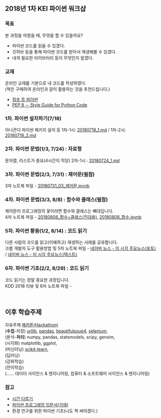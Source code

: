 ## 2018년 1차 KEI 파이썬 워크샵  
  
### 목표
  본 과정을 마쳤을 때, 무엇을 할 수 있을까요?  
  - 파이썬 코드를 읽을 수 있겠다.
  - 깃허브 등을 통해 파이썬 코드를 받아서 재생해볼 수 있겠다.
  - 내게 필요한 라이브러리 등이 무엇인지 알겠다.  
  
### 교재
  온라인 교재를 기본으로 내 코드를 작성하였다.  
  (책은 구매하여 온라인과 같이 활용하는 것을 추천드립니다.)
- [점프 투 파이썬](https://wikidocs.net/book/1)  
- [PEP 8 -- Style Guide for Python Code](https://www.python.org/dev/peps/pep-0008/)  
    
### 1차. 파이썬 설치하기(7/18)  
  아나콘다 파이썬 패키지 설치 등
  1차-1시: [20180718_1.md](./20180718_1.md) / 1차-2시: [20180718_2.md](./20180718_2.md)  
  
### 2차. 파이썬 문법(1/3, 7/24) : 자료형  
  문자열, 리스트가 중요(4시간이 적당)
  2차-1시 : [20180724_1.md](./20180724_1.md)  
  
### 3차. 파이썬 문법(2/3, 7/31) : 제어문(필참)  
  3차 노트북 파일 - [20180731_03_제어문.ipynb](./20180731_03_제어문.ipynb)  
  
### 4차. 파이썬 문법(3/3, 8/8) : 함수와 클래스(필참)  
  제어문이 프로그래밍의 꽃이라면 함수와 클래스는 뼈대입니다.  
  4차 노트북 파일 - [20180808_함수+클래스(진대용)](./20180808_함수+클래스.ipynb), [20180808_함수.ipynb](./20180808_함수.ipynb)  
  
### 5차. 파이썬 황용(1/2, 8/14) : 코드 읽기
  다른 사람의 코드를 읽고(이해하고) 재생하는 사례를 공유합니다.  
  크롬 개발자 도구 활용방법 및 5차 노트북 파일 - [네이버 뉴스 - 이 시각 주요뉴스(포토)](./20180814_1_naverNewsPhoto.ipynb) / [네이버 뉴스 - 이 시각 주요뉴스(텍스트)](./20180814_2_naverNewsText.ipynb) 
    
### 6차. 파이썬 기초(2/2, 8/29) : 코드 읽기
  코드 읽기는 정말 중요한 과정입니다.  
  KDD 2018 리뷰 및 6차 노트북 파일 -  
    
  <br />  
  
## 이후 학습주제
  자유주제 [해커톤(Hackathon)](https://ko.wikipedia.org/wiki/%ED%95%B4%EC%BB%A4%ED%86%A4)  
  (<b>수집</b>-저장) [urllib](https://docs.python.org/3.6/library/urllib.html), [pandas](https://pandas.pydata.org/), [beautifulsoup4](https://www.crummy.com/software/BeautifulSoup/), [selenium](https://www.seleniumhq.org/),  
  (분석-<b>처리</b>) numpy, pandas, statsmodels, scipy, gensim,      
  (시각화) matplotlib, ggplot,    
  (머신러닝) [scikit-learn](http://scikit-learn.org/stable/),  
  (딥러닝)  
  (강화학습)  
  (전이학습)  
  (...... 데이터 사이언스 & 엔지니어링, 컴퓨터 & 소프트웨어 사이언스 & 엔지니어링)  
  
### 참고
- [시간 다루기](https://python.bakyeono.net/chapter-11-3.html)
- [파이썬 프로그래밍 입문서(가재)](https://python.bakyeono.net/)
- 환경 연구를 위한 파이썬 기초(나도 책 써야겠다.)
